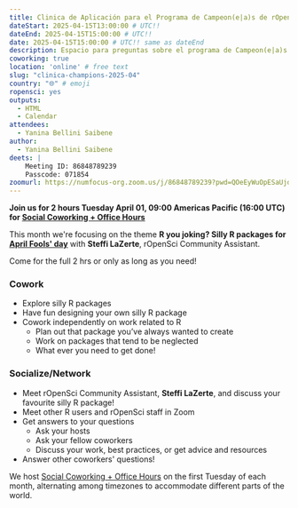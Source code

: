 ```yaml
---
title: Clinica de Aplicación para el Programa de Campeon(e|a)s de rOpenSci
dateStart: 2025-04-15T13:00:00 # UTC!!
dateEnd: 2025-04-15T15:00:00 # UTC!!
date: 2025-04-15T15:00:00 # UTC!! same as dateEnd
description: Espacio para preguntas sobre el programa de Campeon(e|a)s de rOpenSci y para trabajar en tu aplicación para ser parte del programa.
coworking: true
location: 'online' # free text
slug: "clinica-champions-2025-04"
country: "🌐" # emoji
ropensci: yes
outputs:
  - HTML
  - Calendar
attendees:
  - Yanina Bellini Saibene
author:
  - Yanina Bellini Saibene
deets: |
    Meeting ID: 86848789239
    Passcode: 071854
zoomurl: https://numfocus-org.zoom.us/j/86848789239?pwd=QOeEyWuOpESaUjdVWVRE2Kk8BC6G4d.1
---
```


<!--
```{r}
d <- lubridate::ymd_hms('2025-04-01 09:00:00', tz = 'America/Vancouver')
lubridate::with_tz(d, 'UTC')
lubridate::with_tz(d, 'America/Winnipeg')
```
-->

**Join us for 2 hours Tuesday April 01, 09:00 Americas Pacific (16:00 UTC) for 
[Social Coworking + Office Hours](/blog/2023/06/21/coworking/)**

This month we're focusing on the theme **R you joking? Silly R packages for [April Fools' day](https://en.wikipedia.org/wiki/April_Fools%27_Day)** 
with **Steffi LaZerte**, rOpenSci Community Assistant.

Come for the full 2 hrs or only as long as you need!

### Cowork

- Explore silly R packages
- Have fun designing your own silly R package
- Cowork independently on work related to R
    - Plan out that package you’ve always wanted to create
    - Work on packages that tend to be neglected
    - What ever you need to get done!

### Socialize/Network

- Meet rOpenSci Community Assistant, **Steffi LaZerte**, and discuss your favourite silly R package!
- Meet other R users and rOpenSci staff in Zoom
- Get answers to your questions
    - Ask your hosts
    - Ask your fellow coworkers
    - Discuss your work, best practices, or get advice and resources
- Answer other coworkers' questions!

We host 
[Social Coworking + Office Hours](/blog/2023/06/21/coworking/) 
on the first Tuesday of each month, alternating among timezones to 
accommodate different parts of the world.
